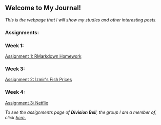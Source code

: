 ## Welcome to My Journal!

*This is the webpage that I will show my studies and other interesting posts.*


### Assignments:

### Week 1:

[Assignment 1: RMarkdown Homework](Assignment_1.html)

### Week 3:

[Assignment 2: İzmir's Fish Prices](Assignment_2.html)

### Week 4:

[Assignment 3: Netflix](Assignment_3.html)

*To see the assignments page of **Division Bell**, the group I am a member of, click [here.](https://pjournal.github.io/mef05g-division-bell)*
